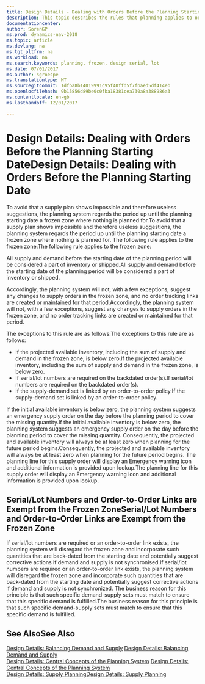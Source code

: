 ```yaml
---
title: Design Details - Dealing with Orders Before the Planning Starting Date
description: This topic describes the rules that planning applies to orders in the frozen zone.
documentationcenter: 
author: SorenGP
ms.prod: dynamics-nav-2018
ms.topic: article
ms.devlang: na
ms.tgt_pltfrm: na
ms.workload: na
ms.search.keywords: planning, frozen, design serial, lot
ms.date: 07/01/2017
ms.author: sgroespe
ms.translationtype: HT
ms.sourcegitcommit: 1dfba8b14019991c95f40ffd5f7fbaed5df414eb
ms.openlocfilehash: 9b15856d89be0c0fba18381cea730a8a388986a3
ms.contentlocale: en-gb
ms.lasthandoff: 12/01/2017

---
```

# <a name="design-details-dealing-with-orders-before-the-planning-starting-date"></a><span data-ttu-id="9fdc3-103">Design Details: Dealing with Orders Before the Planning Starting Date</span><span class="sxs-lookup"><span data-stu-id="9fdc3-103">Design Details: Dealing with Orders Before the Planning Starting Date</span></span>
<span data-ttu-id="9fdc3-104">To avoid that a supply plan shows impossible and therefore useless suggestions, the planning system regards the period up until the planning starting date a frozen zone where nothing is planned for.</span><span class="sxs-lookup"><span data-stu-id="9fdc3-104">To avoid that a supply plan shows impossible and therefore useless suggestions, the planning system regards the period up until the planning starting date a frozen zone where nothing is planned for.</span></span> <span data-ttu-id="9fdc3-105">The following rule applies to the frozen zone:</span><span class="sxs-lookup"><span data-stu-id="9fdc3-105">The following rule applies to the frozen zone:</span></span>  
  
<span data-ttu-id="9fdc3-106">All supply and demand before the starting date of the planning period will be considered a part of inventory or shipped.</span><span class="sxs-lookup"><span data-stu-id="9fdc3-106">All supply and demand before the starting date of the planning period will be considered a part of inventory or shipped.</span></span>  
  
<span data-ttu-id="9fdc3-107">Accordingly, the planning system will not, with a few exceptions, suggest any changes to supply orders in the frozen zone, and no order tracking links are created or maintained for that period.</span><span class="sxs-lookup"><span data-stu-id="9fdc3-107">Accordingly, the planning system will not, with a few exceptions, suggest any changes to supply orders in the frozen zone, and no order tracking links are created or maintained for that period.</span></span>  
  
<span data-ttu-id="9fdc3-108">The exceptions to this rule are as follows:</span><span class="sxs-lookup"><span data-stu-id="9fdc3-108">The exceptions to this rule are as follows:</span></span>  
  
* <span data-ttu-id="9fdc3-109">If the projected available inventory, including the sum of supply and demand in the frozen zone, is below zero.</span><span class="sxs-lookup"><span data-stu-id="9fdc3-109">If the projected available inventory, including the sum of supply and demand in the frozen zone, is below zero.</span></span>  
* <span data-ttu-id="9fdc3-110">If serial/lot numbers are required on the backdated order(s).</span><span class="sxs-lookup"><span data-stu-id="9fdc3-110">If serial/lot numbers are required on the backdated order(s).</span></span>  
* <span data-ttu-id="9fdc3-111">If the supply-demand set is linked by an order-to-order policy.</span><span class="sxs-lookup"><span data-stu-id="9fdc3-111">If the supply-demand set is linked by an order-to-order policy.</span></span>  
  
<span data-ttu-id="9fdc3-112">If the initial available inventory is below zero, the planning system suggests an emergency supply order on the day before the planning period to cover the missing quantity.</span><span class="sxs-lookup"><span data-stu-id="9fdc3-112">If the initial available inventory is below zero, the planning system suggests an emergency supply order on the day before the planning period to cover the missing quantity.</span></span> <span data-ttu-id="9fdc3-113">Consequently, the projected and available inventory will always be at least zero when planning for the future period begins.</span><span class="sxs-lookup"><span data-stu-id="9fdc3-113">Consequently, the projected and available inventory will always be at least zero when planning for the future period begins.</span></span> <span data-ttu-id="9fdc3-114">The planning line for this supply order will display an Emergency warning icon and additional information is provided upon lookup.</span><span class="sxs-lookup"><span data-stu-id="9fdc3-114">The planning line for this supply order will display an Emergency warning icon and additional information is provided upon lookup.</span></span>  
  
## <a name="seriallot-numbers-and-order-to-order-links-are-exempt-from-the-frozen-zone"></a><span data-ttu-id="9fdc3-115">Serial/Lot Numbers and Order-to-Order Links are Exempt from the Frozen Zone</span><span class="sxs-lookup"><span data-stu-id="9fdc3-115">Serial/Lot Numbers and Order-to-Order Links are Exempt from the Frozen Zone</span></span>  
<span data-ttu-id="9fdc3-116">If serial/lot numbers are required or an order-to-order link exists, the planning system will disregard the frozen zone and incorporate such quantities that are back-dated from the starting date and potentially suggest corrective actions if demand and supply is not synchronised.</span><span class="sxs-lookup"><span data-stu-id="9fdc3-116">If serial/lot numbers are required or an order-to-order link exists, the planning system will disregard the frozen zone and incorporate such quantities that are back-dated from the starting date and potentially suggest corrective actions if demand and supply is not synchronized.</span></span> <span data-ttu-id="9fdc3-117">The business reason for this principle is that such specific demand-supply sets must match to ensure that this specific demand is fulfilled.</span><span class="sxs-lookup"><span data-stu-id="9fdc3-117">The business reason for this principle is that such specific demand-supply sets must match to ensure that this specific demand is fulfilled.</span></span>  
  
## <a name="see-also"></a><span data-ttu-id="9fdc3-118">See Also</span><span class="sxs-lookup"><span data-stu-id="9fdc3-118">See Also</span></span>  
<span data-ttu-id="9fdc3-119">[Design Details: Balancing Demand and Supply](design-details-balancing-demand-and-supply.md) </span><span class="sxs-lookup"><span data-stu-id="9fdc3-119">[Design Details: Balancing Demand and Supply](design-details-balancing-demand-and-supply.md) </span></span>  
<span data-ttu-id="9fdc3-120">[Design Details: Central Concepts of the Planning System](design-details-central-concepts-of-the-planning-system.md) </span><span class="sxs-lookup"><span data-stu-id="9fdc3-120">[Design Details: Central Concepts of the Planning System](design-details-central-concepts-of-the-planning-system.md) </span></span>  
[<span data-ttu-id="9fdc3-121">Design Details: Supply Planning</span><span class="sxs-lookup"><span data-stu-id="9fdc3-121">Design Details: Supply Planning</span></span>](design-details-supply-planning.md)
